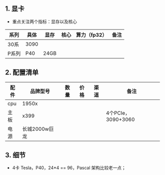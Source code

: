 

## 1. 显卡

- 重点关注两个指标：显存以及核心

|系列|具体|显存|核心|算力（fp32）|备注|
|---|---|---|---|---|---|
|30系|3090||||
|P系列|P40|24GB||


## 2. 配置清单

|配件|品牌型号|数量|价格|渠道|备注|
|---|---|---|---|---|---|
|cpu|1950x||||
|主板|x399||||4个PCIe，3090+3060|
|电源|长城2000w巨龙||||

## 3. 细节

- 4卡 Tesla，P40，24*4 == 96，Pascal 架构比较老一点；

